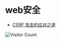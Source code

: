 # web安全

- [CSRF 攻击的应对之道](https://www.ibm.com/developerworks/cn/web/1102_niugang_csrf/index.html)

![Visitor Count](https://profile-counter.glitch.me/brotherbigbao/count.svg)